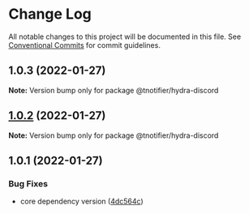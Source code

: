 # Change Log

All notable changes to this project will be documented in this file.
See [Conventional Commits](https://conventionalcommits.org) for commit guidelines.

## 1.0.3 (2022-01-27)

**Note:** Version bump only for package @tnotifier/hydra-discord





## [1.0.2](https://github.com/tnotifier/hydra/compare/@tnotifier/hydra-discord@1.0.1...@tnotifier/hydra-discord@1.0.2) (2022-01-27)

**Note:** Version bump only for package @tnotifier/hydra-discord





## 1.0.1 (2022-01-27)


### Bug Fixes

* core dependency version ([4dc564c](https://github.com/tnotifier/hydra/commit/4dc564cbff42c3780f0b32d1867a7dce97b27a28))
